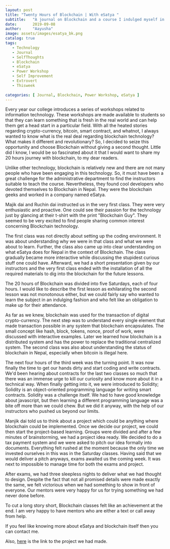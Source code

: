 ```yaml
---
layout: post
title: "Twenty Hours of Blockchain | With eSatya "
subtitle:   "A journal on Blockchain and a course I indulged myself in."
date:       2019-09-08
author:     "Aayusha"
image: assets/images/esatya_bk.png
catalog: true
tags:
   - Technology
   - Journal
   - SelfThoughts
   - Blockchain
   - eSatya
   - Power Workshop
   - Self Improvement   
   - Extrovert
   - Thisweek
  
categories: [ Journal, Blockchain, Power Workshop, eSatya ]  
---
```




Every year our college introduces a series of workshops related to information technology. These workshops are made available to students so that they can learn something that is fresh in the real world and can help them get a head start in a particular field. With all the heated stories regarding crypto-currency, bitcoin, smart contract, and whatnot, I always wanted to know what is the real deal regarding blockchain technology? What makes it different and revolutionary? So, I decided to seize this opportunity and choose Blockchain without giving a second thought. Little did I know, I would be so fascinated about it that I would want to share my 20 hours journey with blockchain, to my dear readers.



Unlike other technology, blockchain is relatively new and there are not many people who have been engaging in this technology. So, it must have been a great challenge for the administrative department to find the instructors suitable to teach the course. Nevertheless, they found cool developers who devoted themselves to Blockchain in Nepal. They were the blockchain geeks and worked in a company named eSatya. 


Majik dai and Ruchin dai instructed us in the very first class. They were very enthusiastic and proactive. One could see their passion for the technology just by glancing at their t-shirt with the print "Blockchain Guy". They seemed to be very excited to find people sharing common interest concerning Blockchain technology. 


The first class was not directly about setting up the coding environment. It was about understanding why we were in that class and what we were about to learn. Further, the class also came up into clear understanding on what eSatya does for Nepal in the context of Blockchain. The class gradually became more interactive while discussing the stupidest curious stuff one could have. Afterward, we had a short presentation given by our instructors and the very first class ended with the installation of all the required materials to dig into the blockchain for the future lessons.  



The 20 hours of Blockchain was divided into five Saturdays, each of four hours. I would like to describe the first lesson as exhilarating the second lesson was not monotonous either, but we could fairly say who wanted to learn the subject in an indulging fashion and who felt like an obligation to make up for their attendance. 

As far as we knew, blockchain was used for the transaction of digital crypto-currency. The next step was to understand every single element that made transaction possible in any system that blockchain encapsulates. The small concept like hash, block, tokens, nonce, proof of work, were discussed with interactive examples. Later we learned how blockchain is a distributed system and has the power to replace the traditional centralized system. The second class was also about understanding the status of blockchain in Nepal, especially when bitcoin is illegal here.


The next four hours of the third week was the turning point. It was now finally the time to get our hands dirty and start coding and write contracts. We'd been hearing about contracts for the last two classes so much that there was an immense urge to kill our curiosity and know more about it in a technical way. When finally getting into it, we were introduced to Solidity; Solidity is an object-oriented programming language for writing smart contracts. Solidity was a challenge itself. We had to have good knowledge about javascript, but then learning a different programming language was a bite off more than we could chew. But we did it anyway, with the help of our instructors who pushed us beyond our limits.


Manjik dai told us to think about a project which could be anything where blockchain could be implemented. Once we decide our project, we could then start the project-based learning. Groups were divided and after a few minutes of brainstorming, we had a project idea ready. We decided to do a tax payment system and we were asked to pitch our idea formally into documents. Everything felt rushed at the moment because the only time we invested ourselves in this was in the Saturday classes. Having said that we would deliver a pitch anyways, exams awaited us the coming week. It was next to impossible to manage time for both the exams and project.

After exams, we had three sleepless nights to deliver what we had thought to design. Despite the fact that not all promised details were made exactly the same, we felt victorious when we had something to show in front of everyone. Our mentors were very happy for us for trying something we had never done before. 


To cut a long story short, Blockchain classes felt like an achievement at the end. I am very happy to have mentors who are either a text or call away from help.

If you feel like knowing more about eSatya and blockchain itself then you can contact me. 

Also, [here](https://github.com/Aayusha2055/blockchain-tax) is the link to the project we had made.




